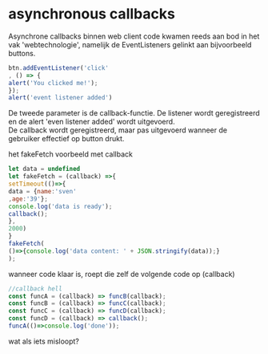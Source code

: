 # asynchronous callbacks

Asynchrone callbacks binnen web client code kwamen reeds aan bod in het vak 'webtechnologie', namelijk de EventListeners gelinkt aan bijvoorbeeld buttons.

```javascript
btn.addEventListener('click'
, () => {
alert('You clicked me!');
});
alert('event listener added')
```

De tweede parameter is de callback-functie. De listener wordt geregistreerd  en de alert 'even listener added' wordt uitgevoerd.  
De callback wordt geregistreerd, maar pas uitgevoerd wanneer de gebruiker effectief op button drukt.



het fakeFetch voorbeeld met callback

```javascript
let data = undefined
let fakeFetch = (callback) =>{
setTimeout(()=>{
data = {name:'sven'
,age:'39'};
console.log('data is ready');
callback();
},
2000)
}
fakeFetch(
()=>{console.log('data content: ' + JSON.stringify(data));}
);
```



wanneer code klaar is, roept die zelf de volgende code op \(callback\)

```javascript
//callback hell
const funcA = (callback) => funcB(callback);
const funcB = (callback) => funcC(callback);
const funcC = (callback) => funcD(callback);
const funcD = (callback) => callback();
funcA(()=>console.log('done'));
```

wat als iets misloopt?





